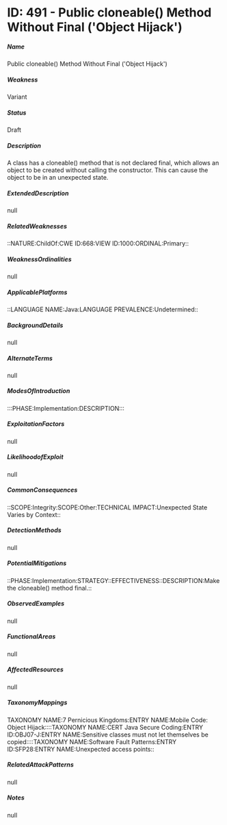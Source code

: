 # ID: 491 - Public cloneable() Method Without Final ('Object Hijack')
<h5>Name</h5>Public cloneable() Method Without Final ('Object Hijack')
<h5>Weakness</h5>Variant
<h5>Status</h5>Draft
<h5>Description</h5>A class has a cloneable() method that is not declared final, which allows an object to be created without calling the constructor. This can cause the object to be in an unexpected state.
<h5>ExtendedDescription</h5>null
<h5>RelatedWeaknesses</h5>::NATURE:ChildOf:CWE ID:668:VIEW ID:1000:ORDINAL:Primary::
<h5>WeaknessOrdinalities</h5>null
<h5>ApplicablePlatforms</h5>::LANGUAGE NAME:Java:LANGUAGE PREVALENCE:Undetermined::
<h5>BackgroundDetails</h5>null
<h5>AlternateTerms</h5>null
<h5>ModesOfIntroduction</h5>:::PHASE:Implementation:DESCRIPTION:::
<h5>ExploitationFactors</h5>null
<h5>LikelihoodofExploit</h5>null
<h5>CommonConsequences</h5>::SCOPE:Integrity:SCOPE:Other:TECHNICAL IMPACT:Unexpected State Varies by Context::
<h5>DetectionMethods</h5>null
<h5>PotentialMitigations</h5>::PHASE:Implementation:STRATEGY::EFFECTIVENESS::DESCRIPTION:Make the cloneable() method final.::
<h5>ObservedExamples</h5>null
<h5>FunctionalAreas</h5>null
<h5>AffectedResources</h5>null
<h5>TaxonomyMappings</h5>TAXONOMY NAME:7 Pernicious Kingdoms:ENTRY NAME:Mobile Code: Object Hijack::::TAXONOMY NAME:CERT Java Secure Coding:ENTRY ID:OBJ07-J:ENTRY NAME:Sensitive classes must not let themselves be copied::::TAXONOMY NAME:Software Fault Patterns:ENTRY ID:SFP28:ENTRY NAME:Unexpected access points::
<h5>RelatedAttackPatterns</h5>null
<h5>Notes</h5>null

